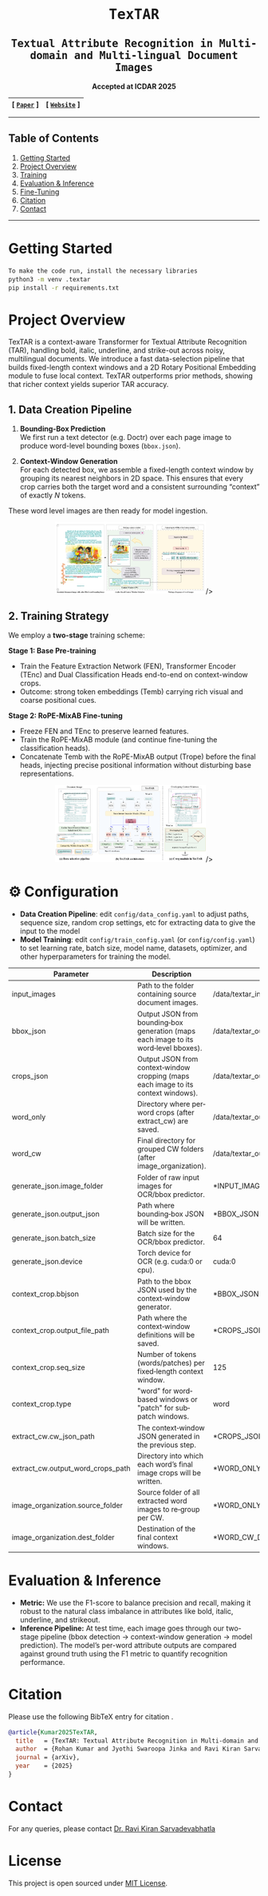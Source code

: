 <div align="center">

<samp>
<h1> TexTAR  </h1>
<h2> Textual Attribute Recognition in Multi-domain and Multi-lingual Document Images </h2>
</samp>

**Accepted at ICDAR 2025**

| **[ [```Paper```](https://your-paper-link.example.com) ]** | **[ [```Website```](https://tex-tar.github.io/) ]** |
|:-----------------------------------------------------------:|:---------------------------------------------------------------:|

</div>

---

## Table of Contents

1. [Getting Started](#getting-started)  
2. [Project Overview](#project-overview)  
3. [Training](#training)  
4. [Evaluation & Inference](#evaluation--inference)  
5. [Fine-Tuning](#fine-tuning)  
6. [Citation](#citation)  
7. [Contact](#contact)  

---

# Getting Started

```bash
To make the code run, install the necessary libraries 
python3 -m venv .textar
pip install -r requirements.txt
```

# Project Overview

TexTAR is a context-aware Transformer for Textual Attribute Recognition (TAR), handling bold, italic, underline, and strike-out across noisy, multilingual documents. We introduce a fast data-selection pipeline that builds fixed-length context windows and a 2D Rotary Positional Embedding module to fuse local context. TexTAR outperforms prior methods, showing that richer context yields superior TAR accuracy.
## 1. Data Creation Pipeline

1. **Bounding-Box Prediction**  
   We first run a text detector (e.g. Doctr) over each page image to produce word-level bounding boxes (`bbox.json`).

2. **Context-Window Generation**  
   For each detected box, we assemble a fixed-length context window by grouping its nearest neighbors in 2D space. This ensures that every crop carries both the target word and a consistent surrounding “context” of exactly *N* tokens.

These word level images are then ready for model ingestion.

<div align="center">
  <img 
    src="assets/data-selection-pipeline.png" 
    alt="Data Selection Pipeline" 
    style="max-width: 60%; height: auto;" 
  
  />
</div>


## 2. Training Strategy

We employ a **two-stage** training scheme:

**Stage 1: Base Pre-training**  
- Train the Feature Extraction Network (FEN), Transformer Encoder (TEnc) and Dual Classification Heads end-to-end on context-window crops.  
- Outcome: strong token embeddings (Temb) carrying rich visual and coarse positional cues.

**Stage 2: RoPE-MixAB Fine-tuning**  
- Freeze FEN and TEnc to preserve learned features.  
- Train the RoPE-MixAB module (and continue fine-tuning the classification heads).  
- Concatenate Temb with the RoPE-MixAB output (Trope) before the final heads, injecting precise positional information without disturbing base representations.

<div align="center">
  <img 
    src="assets/model.png" 
    alt="Model Architecture" 
    style="max-width: 60%; height: auto;" 
  
  />
</div>

# ⚙️ Configuration
- **Data Creation Pipeline**: edit `config/data_config.yaml` to adjust paths, sequence size, random crop settings, etc for extracting data to give the input to the model 
- **Model Training**: edit `config/train_config.yaml` (or `config/config.yaml`) to set learning rate, batch size, model name, datasets, optimizer, and other hyperparameters for training the model.

| Parameter                             | Description                                                                                                                  | Default Value                                           |
|---------------------------------------|------------------------------------------------------------------------------------------------------------------------------|---------------------------------------------------------|
| input_images                          | Path to the folder containing source document images.                                                                        | /data/textar_inputs                                     |
| bbox_json                             | Output JSON from bounding‐box generation (maps each image to its word‐level bboxes).                                         | /data/textar_outputs/jsons/generate_bbox.json           |
| crops_json                            | Output JSON from context‐window cropping (maps each image to its context windows).                                            | /data/textar_outputs/jsons/crops.json                   |
| word_only                             | Directory where per‐word crops (after extract_cw) are saved.                                                                  | /data/textar_outputs/word_only                          |
| word_cw                               | Final directory for grouped CW folders (after image_organization).                                                            | /data/textar_outputs/word_cw                            |
| generate_json.image_folder            | Folder of raw input images for OCR/bbox predictor.                                                                           | *INPUT_IMAGES                                           |
| generate_json.output_json             | Path where bounding‐box JSON will be written.                                                                                 | *BBOX_JSON                                              |
| generate_json.batch_size              | Batch size for the OCR/bbox predictor.                                                                                        | 64                                                      |
| generate_json.device                  | Torch device for OCR (e.g. cuda:0 or cpu).                                                                                    | cuda:0                                                  |
| context_crop.bbjson                   | Path to the bbox JSON used by the context‐window generator.                                                                  | *BBOX_JSON                                              |
| context_crop.output_file_path         | Path where the context‐window definitions will be saved.                                                                     | *CROPS_JSON                                             |
| context_crop.seq_size                 | Number of tokens (words/patches) per fixed‐length context window.                                                             | 125                                                     |
| context_crop.type                     | "word" for word‐based windows or "patch" for sub‐patch windows.                                                               | word                                                    |
| extract_cw.cw_json_path               | The context‐window JSON generated in the previous step.                                                                       | *CROPS_JSON                                             |
| extract_cw.output_word_crops_path     | Directory into which each word’s final image crops will be written.                                                           | *WORD_ONLY_DIR                                          |
| image_organization.source_folder      | Source folder of all extracted word images to re‐group per CW.                                                               | *WORD_ONLY_DIR                                          |
| image_organization.dest_folder        | Destination of the final context windows.                                                           | *WORD_CW_DIR 

     
# Evaluation & Inference

- **Metric:** We use the F1-score to balance precision and recall, making it robust to the natural class imbalance in attributes like bold, italic, underline, and strikeout.  
- **Inference Pipeline:** At test time, each image goes through our two-stage pipeline (bbox detection → context-window generation → model prediction). The model’s per-word attribute outputs are compared against ground truth using the F1 metric to quantify recognition performance.                                  

# Citation
Please use the following BibTeX entry for citation .
```bibtex
@article{Kumar2025TexTAR,
  title   = {TexTAR: Textual Attribute Recognition in Multi-domain and Multi-lingual Document Images},
  author  = {Rohan Kumar and Jyothi Swaroopa Jinka and Ravi Kiran Sarvadevabhatla},
  journal = {arXiv},
  year    = {2025}
}

```
# Contact
For any queries, please contact [Dr. Ravi Kiran Sarvadevabhatla](mailto:ravi.kiran@iiit.ac.in.)

# License
This project is open sourced under [MIT License](LICENSE).

